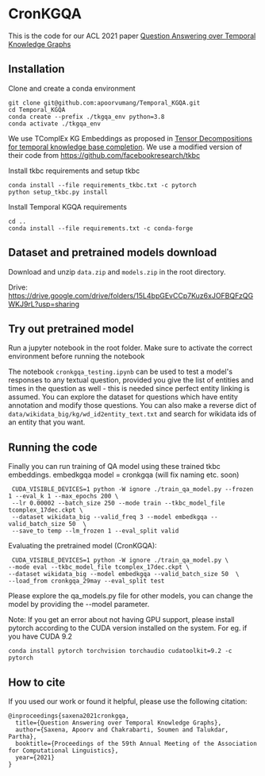 # CronKGQA
This is the code for our ACL 2021 paper [Question Answering over Temporal Knowledge Graphs](https://arxiv.org/abs/2106.01515)


## Installation

Clone and create a conda environment
``` 
git clone git@github.com:apoorvumang/Temporal_KGQA.git
cd Temporal_KGQA
conda create --prefix ./tkgqa_env python=3.8
conda activate ./tkgqa_env
```
<!-- Make sure ``python`` and ``pip`` commands point to ``./tkgqa_env``. Output of ``which`` should be something like
```
which python
[...]/Temporal_KGQA/tkgqa_env/bin/python
```
If this is not the case, try replacing ``python`` with ``python3``. If that works, replace ``python`` with ``python3`` in all commands below.
 -->
We use TComplEx KG Embeddings as proposed in [Tensor Decompositions for temporal knowledge base completion](https://arxiv.org/abs/2004.04926). We use a modified version of their code from https://github.com/facebookresearch/tkbc


Install tkbc requirements and setup tkbc
```
conda install --file requirements_tkbc.txt -c pytorch
python setup_tkbc.py install
```

Install Temporal KGQA requirements
```
cd ..
conda install --file requirements.txt -c conda-forge
```


## Dataset and pretrained models download

Download and unzip ``data.zip`` and ``models.zip`` in the root directory.

Drive: https://drive.google.com/drive/folders/15L4bpGEvCCp7Kuz6xJOFBQFzQGWKJ9rL?usp=sharing
<!-- 
```
wget https://storage.googleapis.com/cronkgqa/data.zip 
wget https://storage.googleapis.com/cronkgqa/models.zip
unzip -q data.zip && unzip -q models.zip
rm data.zip && rm models.zip
```
 -->
## Try out pretrained model

Run a jupyter notebook in the root folder. Make sure to activate the correct environment before running the notebook

The notebook ``cronkgqa_testing.ipynb`` can be used to test a model's responses to any textual question, provided you give the list of entities and times in the question as well - this is needed since perfect entity linking is assumed. You can explore the dataset for questions which have entity annotation and modify those questions. You can also make a reverse dict of ``data/wikidata_big/kg/wd_id2entity_text.txt`` and search for wikidata ids of an entity that you want.


## Running the code


Finally you can run training of QA model using these trained tkbc embeddings. embedkgqa model = cronkgqa (will fix naming etc. soon)
```
 CUDA_VISIBLE_DEVICES=1 python -W ignore ./train_qa_model.py --frozen 1 --eval_k 1 --max_epochs 200 \
 --lr 0.00002 --batch_size 250 --mode train --tkbc_model_file tcomplex_17dec.ckpt \
 --dataset wikidata_big --valid_freq 3 --model embedkgqa --valid_batch_size 50  \
 --save_to temp --lm_frozen 1 --eval_split valid
 ```
 
Evaluating the pretrained model (CronKGQA):
 ```
  CUDA_VISIBLE_DEVICES=1 python -W ignore ./train_qa_model.py \
 --mode eval --tkbc_model_file tcomplex_17dec.ckpt \
 --dataset wikidata_big --model embedkgqa --valid_batch_size 50  \
 --load_from cronkgqa_29may --eval_split test
 ```

Please explore the qa_models.py file for other models, you can change the model by providing the --model parameter.

Note: If you get an error about not having GPU support, please install pytorch according to the CUDA version installed on the system. For eg. if you have CUDA 9.2
```
conda install pytorch torchvision torchaudio cudatoolkit=9.2 -c pytorch
```

## How to cite
If you used our work or found it helpful, please use the following citation:

```
@inproceedings{saxena2021cronkgqa,
  title={Question Answering over Temporal Knowledge Graphs},
  author={Saxena, Apoorv and Chakrabarti, Soumen and Talukdar, Partha},
  booktitle={Proceedings of the 59th Annual Meeting of the Association for Computational Linguistics},
  year={2021}
}
```
